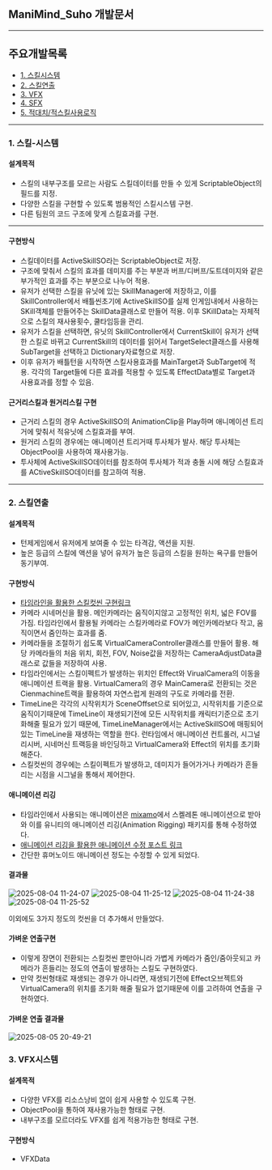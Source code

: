 
## ManiMind_Suho 개발문서

---

## 주요개발목록

  - [1. 스킬시스템](#1.-스킬-시스템)
  - [2. 스킬연출](#2.-스킬연출)
  - [3. VFX](#3.-VFX시스템)
  - [4. SFX](#4.-SFX시스템)
  - [5. 적대치/적스킬사용로직](#5.-적대치/적스킬사용로직)

---

### 1. 스킬-시스템

#### 설계목적
- 스킬의 내부구조를 모르는 사람도 스킬데이터를 만들 수 있게 ScriptableObject의 필드를 지정.
- 다양한 스킬을 구현할 수 있도록 범용적인 스킬시스템 구현.
- 다른 팀원의 코드 구조에 맞게 스킬효과를 구현.
  
<hr>

#### 구현방식
- 스킬데이터를 ActiveSkillSO라는 ScriptableObject로 저장.
- 구조에 맞춰서 스킬의 효과를 데미지를 주는 부분과 버프/디버프/도트데미지와 같은 부가적인 효과를 주는 부분으로 나누어 적용.
- 유저가 선택한 스킬을 유닛에 있는 SkillManager에 저장하고, 이를 SkillController에서 배틀씬초기에 ActiveSkillSO를 실제 인게임내에서 사용하는 SKill객체를 만들어주는 SkillData클래스로 만들어 적용. 이후 SKillData는 자체적으로 스킬의 재사용횟수, 쿨타임등을 관리.
- 유저가 스킬을 선택하면, 유닛의 SkillController에서 CurrentSkill이 유저가 선택한 스킬로 바뀌고 CurrentSkill의 데이터를 읽어서 TargetSelect클래스를 사용해 SubTarget을 선택하고 Dictionary자료형으로 저장.
- 이후 유저가 배틀턴을 시작하면 스킬사용효과를 MainTarget과 SubTarget에 적용. 각각의 Target들에 다른 효과를 적용할 수 있도록 EffectData별로 Target과 사용효과를 정할 수 있음.


#### 근거리스킬과 원거리스킬 구현
- 근거리 스킬의 경우 ActiveSkillSO의 AnimationClip을 Play하며 애니메이션 트리거에 맞춰서 적유닛에 스킬효과를 부여.
- 원거리 스킬의 경우에는 애니메이션 트리거때 투사체가 발사. 해당 투사체는 ObjectPool을 사용하여 재사용가능.
- 투사체에 ActiveSkillSO데이터를 참조하여 투사체가 적과 충돌 시에 해당 스킬효과를 ACtiveSkillSO데이터를 참고하여 적용.
---
### 2. 스킬연출

#### 설계목적
- 턴제게임에서 유저에게 보여줄 수 있는 타격감, 액션을 지원.
- 높은 등급의 스킬에 액션을 넣어 유저가 높은 등급의 스킬을 원하는 욕구를 만들어 동기부여.

#### 구현방식
- [타임라인을 활용한 스킬컷씬 구현링크](https://velog.io/@suho1213/20250722TIL)
- 카메라 시네머신을 활용. 메인카메라는 움직이지않고 고정적인 위치, 넓은 FOV를 가짐. 타임라인에서 활용될 카메라는 스킬카메라로 FOV가 메인카메라보다 작고, 움직이면서 줌인하는 효과를 줌.
- 카메라들을 조절하기 쉽도록 VirtualCameraController클래스를 만들어 활용. 해당 카메라들의 처음 위치, 회전, FOV, Noise값을 저장하는 CameraAdjustData클래스로 값들을 저장하여 사용.
- 타임라인에서는 스킬이펙트가 발생하는 위치인 Effect와 VirualCamera의 이동을 애니메이션 트랙을 활용. VirtualCamera의 경우 MainCamera로 전환되는 것은 Cienmachine트랙을 활용하여 자연스럽게 원래의 구도로 카메라를 전환.
- TimeLine은 각각의 시작위치가 SceneOffset으로 되어있고, 시작위치를 기준으로 움직이기때문에 TimeLine이 재생되기전에 모든 시작위치를 캐릭터기준으로 초기화해줄 필요가 있기 때문에, TimeLineManager에서는 ActiveSkillSO에 매핑되어있는 TimeLine을 재생하는 역할을 한다. 런타임에서 애니메이션 컨트롤러, 시그널 리시버, 시네머신 트랙등을 바인딩하고 VirtualCamera와 Effect의 위치를 초기화 해준다.
- 스킬컷씬의 경우에는 스킬이펙트가 발생하고, 데미지가 들어가거나 카메라가 흔들리는 시점을 시그널을 통해서 제어한다.

#### 애니메이션 리깅
- 타임라인에서 사용되는 애니메이션은 [mixamo](mixamo.com)에서 스켈레톤 애니메이션으로 받아와 이를 유니티의 애니메이션 리깅(Animation Rigging) 패키지를 통해 수정하였다.
- [애니메이션 리깅을 활용한 애니메이션 수정 포스트 링크](https://velog.io/@suho1213/20250723TIL)
- 간단한 휴머노이드 애니메이션 정도는 수정할 수 있게 되었다.

#### 결과물


![2025-08-04 11-24-07](https://github.com/user-attachments/assets/0e488092-8573-42f7-9f5e-06e5a1501d24)
![2025-08-04 11-25-12](https://github.com/user-attachments/assets/437f43a4-fb56-4745-a513-9bd5ed6fb594)
![2025-08-04 11-24-38](https://github.com/user-attachments/assets/cb0181a3-1ae5-49f3-9837-4b95fd7b9f66)
![2025-08-04 11-25-52](https://github.com/user-attachments/assets/ef41b2ed-3563-4f04-b310-5da32a764f79)

이외에도 3가지 정도의 컷씬을 더 추가해서 만들었다.

#### 가벼운 연출구현
- 이렇게 장면이 전환되는 스킬컷씬 뿐만아니라 가볍게 카메라가 줌인/줌아웃되고 카메라가 흔들리는 정도의 연출이 발생하는 스킬도 구현하였다.
- 만약 컷씬형태로 재생되는 경우가 아니라면, 재생되기전에 Effect오브젝트와 VirtualCamera의 위치를 초기화 해줄 필요가 없기때문에 이를 고려하여 연출을 구현하였다.

#### 가벼운 연출 결과물

![2025-08-05 20-49-21](https://github.com/user-attachments/assets/8434a287-7b6f-4b11-9c11-53372965593e)

### 3. VFX시스템

#### 설계목적
- 다양한 VFX를 리소스낭비 없이 쉽게 사용할 수 있도록 구현.
- ObjectPool을 통하여 재사용가능한 형태로 구현.
- 내부구조를 모르더라도 VFX를 쉽게 적용가능한 형태로 구현.

#### 구현방식
- VFXData


